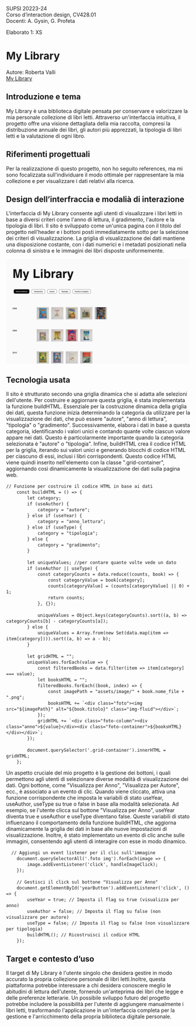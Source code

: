 SUPSI 20223-24  
Corso d’interaction design, CV428.01  
Docenti: A. Gysin, G. Profeta  

Elaborato 1: XS 

# My Library
Autore: Roberta Valli  
[My Library]([https://ixd-supsi.github.io/2023/esempi/mp_hands/es6/1_landmarks](https://robertavallii.github.io/my_library/))


## Introduzione e tema
My Library è una biblioteca digitale pensata per conservare e valorizzare la mia personale collezione di libri letti. Attraverso un'interfaccia intuitiva, il progetto offre una visione dettagliata della mia raccolta, compresi la distribuzione annuale dei libri, gli autori più apprezzati, la tipologia di libri letti e la valutazione di ogni libro.


## Riferimenti progettuali
Per la realizzazione di questo progetto, non ho seguito references, ma mi sono focalizzata sull'individuare il modo ottimale per rappresentare la mia collezione e per visualizzare i dati relativi alla ricerca.

## Design dell’interfraccia e modalià di interazione
L'interfaccia di My Library consente agli utenti di visualizzare i libri letti in base a diversi criteri come l'anno di lettura, il gradimento, l'autore e la tipologia di libri. Il sito è sviluppato come un'unica pagina con il titolo del progetto nell'header e i bottoni posti immediatamente sotto per la selezione dei criteri di visualizzazione. La griglia di visualizzazione dei dati mantiene una disposizione costante, con i dati numerici e i metadati posizionati nella colonna di sinistra e le immagini dei libri disposte uniformemente.

[<img src="./documentazione/valli-roberta_my-lbrary_3.png" width="500" alt="Magic trick">]()


## Tecnologia usata
Il sito è strutturato secondo una griglia dinamica che si adatta alle selezioni dell'utente. Per costruire e aggiornare questa griglia, è stata implementata la funzione buildHTML. Essenziale per la costruzione dinamica della griglia dei dati, questa funzione inizia determinando la categoria da utilizzare per la visualizzazione dei dati, che può essere "autore", "anno di lettura", "tipologia" o "gradimento". Successivamente, elabora i dati in base a questa categoria, identificando i valori unici e contando quante volte ciascun valore appare nei dati. Questo è particolarmente importante quando la categoria selezionata è "autore" o "tipologia". Infine, buildHTML crea il codice HTML per la griglia, iterando sui valori unici e generando blocchi di codice HTML per ciascuno di essi, inclusi i libri corrispondenti. Questo codice HTML viene quindi inserito nell'elemento con la classe ".grid-container", aggiornando così dinamicamente la visualizzazione dei dati sulla pagina web.

```
// Funzione per costruire il codice HTML in base ai dati
    const buildHTML = () => {
        let category;
        if (useAuthor) {
            category = "autore";
        } else if (useYear) {
            category = "anno_lettura";
        } else if (useType) {
            category = "tipologia";
        } else {
            category = "gradimento";
        }

        let uniqueValues; //per contare quante volte vede un dato
        if (useAuthor || useType) {
            const categoryCounts = data.reduce((counts, book) => {
                const categoryValue = book[category];
                counts[categoryValue] = (counts[categoryValue] || 0) + 1;
                return counts;
            }, {});

            uniqueValues = Object.keys(categoryCounts).sort((a, b) => categoryCounts[b] - categoryCounts[a]);
        } else {
            uniqueValues = Array.from(new Set(data.map(item => item[category]))).sort((a, b) => a - b);
        }

        let gridHTML = "";
        uniqueValues.forEach(value => {
            const filteredBooks = data.filter(item => item[category] === value);
            let booksHTML = "";
            filteredBooks.forEach((book, index) => {
                const imagePath = "assets/image/" + book.nome_file + ".png";
                booksHTML += `<div class="foto"><img src="${imagePath}" alt="${book.titolo}" class="img-fluid"></div>`;
            });
            gridHTML += `<div class="foto-column"><div class="anno">${value}</div><div class="foto-container">${booksHTML}</div></div>`;
        });

        document.querySelector('.grid-container').innerHTML = gridHTML;
    };

```

Un aspetto cruciale del mio progetto è la gestione dei bottoni, i quali permettono agli utenti di selezionare diverse modalità di visualizzazione dei dati. Ogni bottone, come "Visualizza per Anno", "Visualizza per Autore", ecc., è associato a un evento di clic. Quando viene cliccato, attiva una funzione corrispondente che imposta le variabili di stato useYear, useAuthor, useType su true o false in base alla modalità selezionata. Ad esempio, se l'utente clicca sul bottone "Visualizza per Anno", useYear diventa true e useAuthor e useType diventano false. Queste variabili di stato influenzano il comportamento della funzione buildHTML, che aggiorna dinamicamente la griglia dei dati in base alle nuove impostazioni di visualizzazione. Inoltre, è stato implementato un evento di clic anche sulle immagini, consentendo agli utenti di interagire con esse in modo dinamico.


```
  // Aggiungi un event listener per il clic sull'immagine
    document.querySelectorAll('.foto img').forEach(image => {
        image.addEventListener('click', handleImageClick);
    });

    // Gestisci il click sul bottone "Visualizza per Anno"
    document.getElementById('yearButton').addEventListener('click', () => {
        useYear = true; // Imposta il flag su true (visualizza per anno)
        useAuthor = false; // Imposta il flag su false (non visualizzare per autore)
        useType = false; // Imposta il flag su false (non visualizzare per tipologia)
        buildHTML(); // Ricostruisci il codice HTML
    });
```


## Target e contesto d’uso
Il target di My Library è l'utente singolo che desidera gestire in modo accurato la propria collezione personale di libri letti.Inoltre, questa piattaforma potrebbe interessare a chi desidera conoscere meglio le abitudini di lettura dell'utente, fornendo un'anteprima dei libri che legge e delle preferenze letterarie. Un possibile sviluppo futuro del progetto potrebbe includere la possibilità per l'utente di aggiungere manualmente i libri letti, trasformando l'applicazione in un'interfaccia completa per la gestione e l'arricchimento della propria biblioteca digitale personale.
